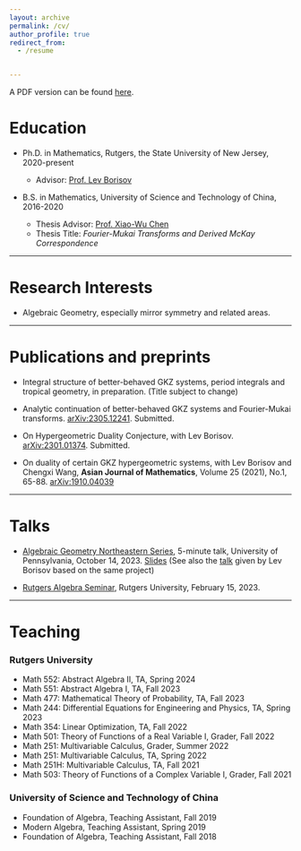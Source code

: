 ```yaml
---
layout: archive
permalink: /cv/
author_profile: true
redirect_from:
  - /resume


---
```



A PDF version can be found [here](https://zengruihan.github.io/files/Zengrui_Han_CV.pdf).

# Education
- Ph.D. in Mathematics, Rutgers, the State University of New Jersey, 2020-present
  - Advisor: [Prof. Lev Borisov](https://sites.math.rutgers.edu/~borisov/)

- B.S. in Mathematics, University of Science and Technology of China, 2016-2020
  - Thesis Advisor: [Prof. Xiao-Wu Chen](http://home.ustc.edu.cn/~xwchen/)
  - Thesis Title: *Fourier-Mukai Transforms and Derived McKay Correspondence*
  
------------------------------------------------

# Research Interests

- Algebraic Geometry, especially mirror symmetry and related areas.

------------------------------------------------

# Publications and preprints

- Integral structure of better-behaved GKZ systems, period integrals and tropical geometry, in preparation. (Title subject to change)

- Analytic continuation of better-behaved GKZ systems and Fourier-Mukai transforms. [arXiv:2305.12241](https://arxiv.org/abs/2305.12241). Submitted.

- On Hypergeometric Duality Conjecture, with Lev Borisov. [arXiv:2301.01374](https://arxiv.org/abs/2301.01374). Submitted.

- On duality of certain GKZ hypergeometric systems, with Lev Borisov and Chengxi Wang, **Asian Journal of Mathematics**, Volume 25 (2021), No.1, 65-88. [arXiv:1910.04039](https://arxiv.org/abs/1910.04039)

------------------------------------------------

# Talks

- [Algebraic Geometry Northeastern Series](https://sites.google.com/site/agneshomepage/upenn-2023?authuser=0), 5-minute talk, University of Pennsylvania, October 14, 2023. [Slides](https://zengruihan.github.io/files/GKZ.pdf) (See also the [talk](https://www.youtube.com/watch?v=3hhRGgBJdZU&t=15s) given by Lev Borisov based on the same project)

- [Rutgers Algebra Seminar](https://sites.math.rutgers.edu/~weibel/algebra.seminar.html), Rutgers University, February 15, 2023.

------------------------------------------------

# Teaching

### Rutgers University

- Math 552: Abstract Algebra II, TA, Spring 2024
- Math 551: Abstract Algebra I, TA, Fall 2023
- Math 477: Mathematical Theory of Probability, TA, Fall 2023
- Math 244: Differential Equations for Engineering and Physics, TA, Spring 2023
- Math 354: Linear Optimization, TA, Fall 2022
- Math 501: Theory of Functions of a Real Variable I, Grader, Fall 2022
- Math 251: Multivariable Calculus, Grader, Summer 2022
- Math 251: Multivariable Calculus, TA, Spring 2022
- Math 251H: Multivariable Calculus, TA, Fall 2021
- Math 503: Theory of Functions of a Complex Variable I, Grader, Fall 2021

### University of Science and Technology of China

- Foundation of Algebra, Teaching Assistant, Fall 2019
- Modern Algebra, Teaching Assistant, Spring 2019
- Foundation of Algebra, Teaching Assistant, Fall 2018

